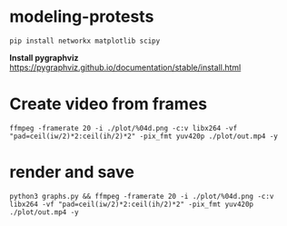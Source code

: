 # modeling-protests

`pip install networkx matplotlib scipy`

**Install pygraphviz**  
https://pygraphviz.github.io/documentation/stable/install.html


# Create video from frames
`ffmpeg -framerate 20 -i ./plot/%04d.png -c:v libx264 -vf "pad=ceil(iw/2)*2:ceil(ih/2)*2" -pix_fmt yuv420p ./plot/out.mp4 -y`

# render and save
```python3 graphs.py && ffmpeg -framerate 20 -i ./plot/%04d.png -c:v libx264 -vf "pad=ceil(iw/2)*2:ceil(ih/2)*2" -pix_fmt yuv420p ./plot/out.mp4 -y```